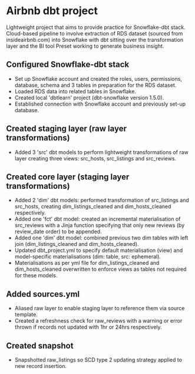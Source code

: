 # Airbnb dbt project

Lightweight project that aims to provide practice for Snowflake-dbt stack. Cloud-based pipeline to involve extraction of RDS dataset (sourced from insideairbnb.com) into Snowflake with dbt sitting over the transformation layer and the BI tool Preset working to generate business insight.

## Configured Snowflake-dbt stack
- Set up Snowflake account and created the roles, users, permissions, database, schema and 3 tables in preparation for the RDS dataset.
- Loaded RDS data into related tables in Snowflake.
- Created local 'dbtlearn' project (dbt-snowflake version 1.5.0).
- Established connection with Snowflake account and previously set-up database.

## Created staging layer (raw layer transformations)

- Added 3 'src' dbt models to perform lightweight transformations of raw layer creating three views: src_hosts, src_listings and src_reviews.

## Created core layer (staging layer transformations)

- Added 2 'dim' dbt models: performed transformation of src_listings and src_hosts, creating dim_listings_cleaned and dim_hosts_cleaned respectively.
- Added one 'fct' dbt model: created an incremental materialisation of src_reviews with a Jinja function specifying that only new reviews (by review_date order) to be appended.
- Added one 'dim' dbt model: combined previous two dim tables with left join (dim_listings_cleaned and dim_hosts_cleaned).
- Updated dbt_project.yml to specify default materialisation (view) and model-specific materialisations (dim: table, src: ephemeral).
- Materialisations as per yml file for dim_listings_cleaned and dim_hosts_cleaned overwritten to enforce views as tables not required for these models.

## Added sources.yml

- Aliased raw layer to enable staging layer to reference them via source template.
- Created a refreshness check for raw_reviews with a warning or error thrown if records not updated with 1hr or  24hrs respectively.

## Created snapshot

- Snapshotted raw_listings so SCD type 2 updating strategy applied to new record insertion.
